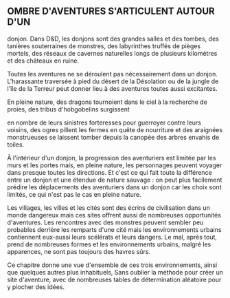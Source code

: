 ## OMBRE D'AVENTURES S'ARTICULENT AUTOUR D'UN

donjon. Dans D&D, les donjons sont des grandes
salles et des tombes, des tanières souterraines
de monstres, des labyrinthes truffés de pièges
mortels, des réseaux de cavernes naturelles
longs de plusieurs kilomètres et des
châteaux en ruine.

Toutes les aventures ne se déroulent pas
nécessairement dans un donjon. L'harassante traversée à pied
du désert de la Désolation ou de la jungle de l'île de la Terreur
peut donner lieu à des aventures toutes aussi excitantes.

En pleine nature, des dragons tournoient dans le ciel à la
recherche de proies, des tribus d'hobgobelins surgissent

en nombre de leurs sinistres forteresses pour guerroyer
contre leurs voisins, des ogres pillent les fermes en quête de
nourriture et des araignées monstrueuses se laissent tomber
depuis la canopée des arbres envahis de toiles.

À l'intérieur d'un donjon, la progression des aventuriers
est limitée par les murs et les portes mais, en pleine nature,
les personnages peuvent voyager dans presque toutes les
directions. Et c'est ce qui fait toute la différence entre un
donjon et une étendue de nature sauvage : on peut plus
facilement prédire les déplacements des aventuriers dans un
donjon car les choix sont limités, ce qui n'est pas le cas en
pleine nature.

Les villages, les villes et les cités sont des écrins de
civilisation dans un monde dangereux mais ces sites
offrent aussi de nombreuses opportunités d'aventures.
Les rencontres avec des monstres peuvent sembler
peu probables derrière les remparts d'une cité mais les
environnements urbains contiennent eux-aussi leurs
scélérats et leurs dangers. Le mal, après tout, prend de
nombreuses formes et les environnements urbains, malgré
les apparences, ne sont pas toujours des havres sûrs.

Ce chapitre donne une vue d'ensemble de ces trois
environnements, ainsi que quelques autres plus inhabituels,
Sans oublier la méthode pour créer un site d'aventure, avec
de nombreuses tables de détermination aléatoire pour y
piocher des idées.
